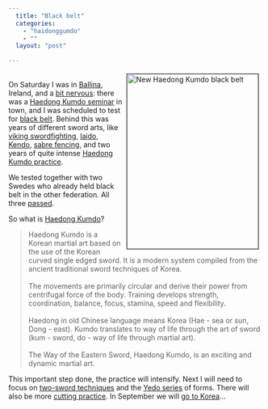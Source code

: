 ```yaml
---
  title: "Black belt"
  categories: 
    - "haidonggumdo"
    - ""
  layout: "post"

---
```

<p>
<a href="http://bergie.iki.fi/midcom-serveattachmentguid-beda08c662e711dd80d65dd411b113271327/bergie_blackbelt_ballina.JPG"><img src="http://bergie.iki.fi/midcom-serveattachmentguid-c0c2023862e711dda25fa3f6fb7ebe4abe4a/bergie_blackbelt_ballina-tm.jpg" height="346" width="260" border="1" align="right" hspace="8" vspace="4" alt="New Haedong Kumdo black belt" title="New Haedong Kumdo black belt" /></a>
<br />On Saturday I was in <a href="http://en.wikipedia.org/wiki/Ballina,_County_Mayo">Ballina</a>, Ireland, and a <a href="http://bergie.jaiku.com/presence/41501404">bit nervous</a>: there was a <a href="http://haedong-kumdo.org/en/news/1211234116.html">Haedong Kumdo seminar</a> in town, and I was scheduled to test for <a href="http://en.wikipedia.org/wiki/Black_belt_(martial_arts)">black belt</a>. Behind this was years of different sword arts, like <a href="http://www.greywolves.org/toiminta-matto.html">viking swordfighting</a>, <a href="http://en.wikipedia.org/wiki/Iaid%C5%8D">Iaido</a>, <a href="http://en.wikipedia.org/wiki/Kendo">Kendo</a>, <a href="http://en.wikipedia.org/wiki/Fencing#Sabre">sabre fencing</a>, and two years of quite intense <a href="http://www.haedong-kumdo.fi/harjoittelu/">Haedong Kumdo practice</a>.
</p><p>
We tested together with two Swedes who already held black belt in the other federation. All three <a href="http://bergie.jaiku.com/presence/41529185">passed</a>.
</p><p>
So what is <a href="http://haedong-kumdo.org/en/">Haedong Kumdo</a>?
</p><blockquote>
Haedong Kumdo is a Korean martial art based on the use of the Korean curved single edged sword. It is a modern system compiled from the ancient traditional sword techniques of Korea.
<br /><br />The movements are primarily circular and derive their power from centrifugal force of the body. Training develops strength, coordination, balance, focus, stamina, speed and flexibility.
<br /><br />Haedong in old Chinese language means Korea (Hae - sea or sun, Dong - east). Kumdo translates to way of life through the art of sword (kum - sword, do - way of life through martial art).
<br /><br />The Way of the Eastern Sword, Haedong Kumdo, is an exciting and dynamic martial art.
</blockquote><p>
This important step done, the practice will intensify. Next I will need to focus on <a href="http://www.youtube.com/watch?v=xJebF-3m0JA">two-sword techniques</a> and the <a href="http://www.youtube.com/watch?v=Sant-SC8NXk">Yedo series</a> of forms. There will also be more <a href="http://www.youtube.com/watch?v=8vZ_oxPPJHU">cutting practice</a>. In September we will <a href="http://haedong-kumdo.org/en/news/korea--2008_haedong_kumdo_performance_on_21st_sep-2008.html">go to Korea</a>...
</p>